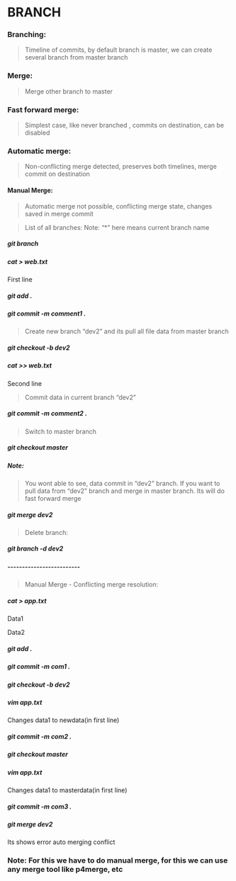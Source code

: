 # BRANCH

### Branching:
> Timeline of commits, by default branch is master, we can create several branch from master branch

### Merge:
> Merge other branch to master

### Fast forward merge:
> Simplest case, like never branched , commits on destination, can be disabled

### Automatic merge:
> Non-conflicting merge detected, preserves both timelines, merge commit on destination

#### Manual Merge:
> Automatic merge not possible, conflicting merge state, changes saved in merge commit

> List of all branches: Note: “*” here means current branch name
##### git branch


##### cat > web.txt
First line

##### git add .
##### git commit -m comment1 .

> Create new branch “dev2” and its pull all file data from master branch
##### git checkout -b dev2
##### cat >> web.txt
Second line

> Commit data in current branch “dev2”
##### git commit -m comment2 .

> Switch to master branch
##### git checkout master

##### Note: 
> You wont able to see, data commit in “dev2” branch. If you want to pull data from “dev2” branch and merge in master branch. Its will do fast forward merge
##### git merge dev2

> Delete branch:
##### git branch -d dev2

##### -------------------------
> Manual Merge - Conflicting merge resolution:

##### cat > app.txt
Data1

Data2

##### git add .
##### git commit -m com1 .

##### git checkout -b dev2
##### vim app.txt

Changes data1 to newdata(in first line)

##### git commit -m com2 .

##### git checkout master
##### vim app.txt
Changes data1 to masterdata(in first line)

##### git commit -m com3 .

##### git merge dev2
Its shows error auto merging conflict

### Note: For this we have to do manual merge, for this we can use any merge tool like p4merge, etc

